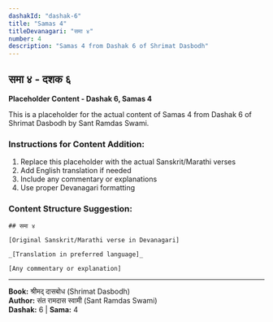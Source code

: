 ```yaml
---
dashakId: "dashak-6"
title: "Samas 4"
titleDevanagari: "समा ४"
number: 4
description: "Samas 4 from Dashak 6 of Shrimat Dasbodh"
---
```


## समा ४ - दशक ६

<!-- TODO: Add the actual Sanskrit/Marathi content here -->

**Placeholder Content - Dashak 6, Samas 4**

This is a placeholder for the actual content of Samas 4 from Dashak 6 of Shrimat Dasbodh by Sant Ramdas Swami.

### Instructions for Content Addition:
1. Replace this placeholder with the actual Sanskrit/Marathi verses
2. Add English translation if needed
3. Include any commentary or explanations
4. Use proper Devanagari formatting

### Content Structure Suggestion:
```
## समा ४

[Original Sanskrit/Marathi verse in Devanagari]

_[Translation in preferred language]_

[Any commentary or explanation]
```

---
**Book:** श्रीमद् दासबोध (Shrimat Dasbodh)  
**Author:** संत रामदास स्वामी (Sant Ramdas Swami)  
**Dashak:** 6 | **Sama:** 4
